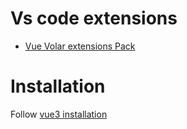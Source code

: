 # Vs code extensions

- [Vue Volar extensions Pack](https://marketplace.visualstudio.com/items?itemName=MisterJ.vue-volar-extention-pack)

# Installation

Follow [vue3 installation](https://vuejs.org/guide/quick-start.html)

